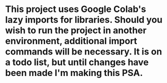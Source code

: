 # This project uses Google Colab's lazy imports for libraries. Should you wish to run the project in another environment, additional import commands will be necessary. It is on a todo list, but until changes have been made I'm making this PSA.
